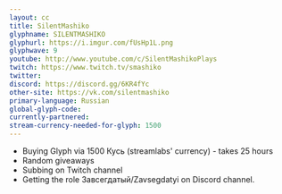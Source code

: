 ```yaml
---
layout: cc
title: SilentMashiko
glyphname: SILENTMASHIKO
glyphurl: https://i.imgur.com/fUsHp1L.png
glyphwave: 9
youtube: http://www.youtube.com/c/SilentMashikoPlays
twitch: https://www.twitch.tv/smashiko
twitter: 
discord: https://discord.gg/6KR4fYc
other-site: https://vk.com/silentmashiko
primary-language: Russian
global-glyph-code: 
currently-partnered: 
stream-currency-needed-for-glyph: 1500
---
```

* Buying Glyph via 1500 Кусь (streamlabs' currency) - takes 25 hours
* Random giveaways
* Subbing on Twitch channel 
* Getting the role Завсегдатый/Zavsegdatyi on Discord channel.
